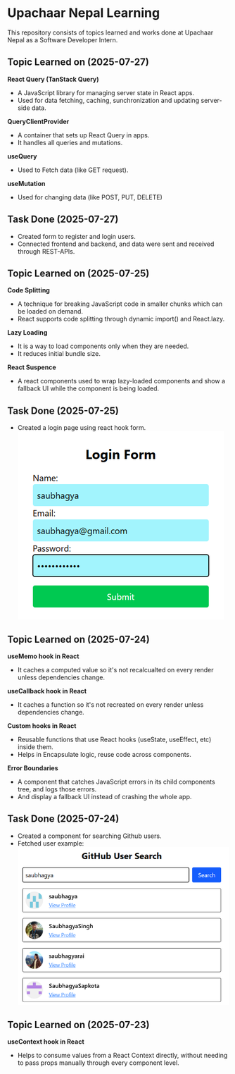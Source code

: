 # Upachaar Nepal Learning

This repository consists of topics learned and works done at Upachaar Nepal as a Software Developer Intern.

## Topic Learned on (2025-07-27)

**React Query (TanStack Query)**
- A JavaScript library for managing server state in React apps.
- Used for data fetching, caching, sunchronization and updating server-side data.

**QueryClientProvider**
- A container that sets up React Query in apps.
- It handles all queries and mutations. 

**useQuery**
- Used to Fetch data (like GET request).

**useMutation**
- Used for changing data (like POST, PUT, DELETE)

## Task Done (2025-07-27)
- Created form to register and login users.
- Connected frontend and backend, and data were sent and received through REST-APIs.

## Topic Learned on (2025-07-25)

**Code Splitting**
- A technique for breaking JavaScript code in smaller chunks which can be loaded on demand.
- React supports code splitting through dynamic import() and React.lazy.

**Lazy Loading**
- It is a way to load components only when they are needed.
- It reduces initial bundle size.

**React Suspence**
- A react components used to wrap lazy-loaded components and show a fallback UI while the component is being loaded.

## Task Done (2025-07-25)
- Created a login page using react hook form.
![github Search](./public/loginForm.png)

## Topic Learned on (2025-07-24)

**useMemo hook in React**
- It caches a computed value so it's not recalcualted on every render unless dependencies change.

**useCallback hook in React**
- It caches a function so it's not recreated on every render unless dependencies change.

**Custom hooks in React**
- Reusable functions that use React hooks (useState, useEffect, etc) inside them.
- Helps in Encapsulate logic, reuse code across components.

**Error Boundaries** 
- A component that catches JavaScript errors in its child components tree, and logs those errors.
- And display a fallback UI instead of crashing the whole app.

## Task Done (2025-07-24)
- Created a component for searching Github users.
- Fetched user example:
![github Search](./public/github_Search.png)

## Topic Learned on (2025-07-23)

**useContext hook in React** 
- Helps to consume values from a React Context directly, without needing to pass props manually through every component level.